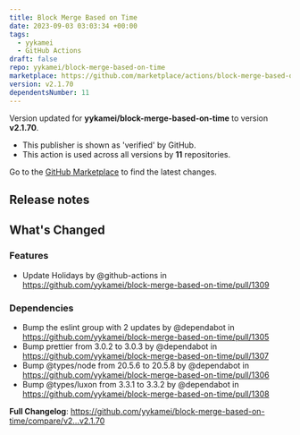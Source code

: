 ```yaml
---
title: Block Merge Based on Time
date: 2023-09-03 03:03:34 +00:00
tags:
  - yykamei
  - GitHub Actions
draft: false
repo: yykamei/block-merge-based-on-time
marketplace: https://github.com/marketplace/actions/block-merge-based-on-time
version: v2.1.70
dependentsNumber: 11
---
```



Version updated for **yykamei/block-merge-based-on-time** to version **v2.1.70**.
- This publisher is shown as 'verified' by GitHub.
- This action is used across all versions by **11** repositories.

Go to the [GitHub Marketplace](https://github.com/marketplace/actions/block-merge-based-on-time) to find the latest changes.

## Release notes

<!-- Release notes generated using configuration in .github/release.yml at main -->

## What's Changed
### Features
* Update Holidays by @github-actions in https://github.com/yykamei/block-merge-based-on-time/pull/1309
### Dependencies
* Bump the eslint group with 2 updates by @dependabot in https://github.com/yykamei/block-merge-based-on-time/pull/1305
* Bump prettier from 3.0.2 to 3.0.3 by @dependabot in https://github.com/yykamei/block-merge-based-on-time/pull/1307
* Bump @types/node from 20.5.6 to 20.5.8 by @dependabot in https://github.com/yykamei/block-merge-based-on-time/pull/1306
* Bump @types/luxon from 3.3.1 to 3.3.2 by @dependabot in https://github.com/yykamei/block-merge-based-on-time/pull/1308


**Full Changelog**: https://github.com/yykamei/block-merge-based-on-time/compare/v2...v2.1.70
